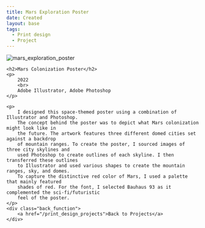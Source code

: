 ```yaml
---
title: Mars Exploration Poster
date: Created
layout: base
tags:
  - Print design
  - Project
---
```


<div class="project_images">
    <img src="/images/mars_exploration_poster.jpg" alt="mars_exploration_poster">
 </div>
 
 <div class="project_bio">

    <h2>Mars Colonization Poster</h2>
    <p>
        2022
        <br>
        Adobe Illustrator, Adobe Photoshop
    </p>

    <p>
        I designed this space-themed poster using a combination of Illustrator and Photoshop. 
        The concept behind the poster was to depict what Mars colonization might look like in 
        the future. The artwork features three different domed cities set against a backdrop 
        of mountain ranges. To create the poster, I sourced images of three city skylines and 
        used Photoshop to create outlines of each skyline. I then transferred these outlines 
        to Illustrator and used various shapes to create the mountain ranges, sky, and domes. 
        To capture the distinctive red color of Mars, I used a palette that mainly featured 
        shades of red. For the font, I selected Bauhaus 93 as it complemented the sci-fi/futuristic 
        feel of the poster.
    </p>
    <div class="back_function">
        <a href="/print_design_projects">Back to Projects</a>
    </div>
 </div>